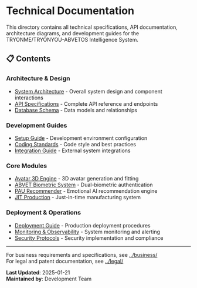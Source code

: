 # Technical Documentation

This directory contains all technical specifications, API documentation, architecture diagrams, and development guides for the TRYONME/TRYONYOU-ABVETOS Intelligence System.

## 📋 Contents

### Architecture & Design
- [System Architecture](./system-architecture.md) - Overall system design and component interactions
- [API Specifications](./api-specifications.md) - Complete API reference and endpoints
- [Database Schema](./database-schema.md) - Data models and relationships

### Development Guides
- [Setup Guide](../development-setup.md) - Development environment configuration
- [Coding Standards](../coding-conventions.md) - Code style and best practices
- [Integration Guide](../integration-guide.md) - External system integrations

### Core Modules
- [Avatar 3D Engine](./avatar-3d-engine.md) - 3D avatar generation and fitting
- [ABVET Biometric System](./abvet-biometric.md) - Dual-biometric authentication
- [PAU Recommender](./pau-recommender.md) - Emotional AI recommendation engine
- [JIT Production](./jit-production.md) - Just-in-time manufacturing system

### Deployment & Operations
- [Deployment Guide](./deployment.md) - Production deployment procedures
- [Monitoring & Observability](./monitoring.md) - System monitoring and alerting
- [Security Protocols](./security.md) - Security implementation and compliance

---

For business requirements and specifications, see [../business/](../business/)  
For legal and patent documentation, see [../legal/](../legal/)

**Last Updated**: 2025-01-21  
**Maintained by**: Development Team